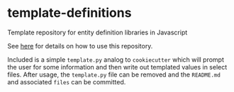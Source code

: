 # template-definitions

Template repository for entity definition libraries in Javascript

See [here](https://docs.github.com/en/github-ae@latest/repositories/creating-and-managing-repositories/creating-a-repository-from-a-template)
for details on how to use this repository.

Included is a simple `template.py` analog to `cookiecutter` which will prompt
the user for some information and then write out templated values in select files.
After usage, the `template.py` file can be removed and the `README.md` and associated
`files` can be committed.


